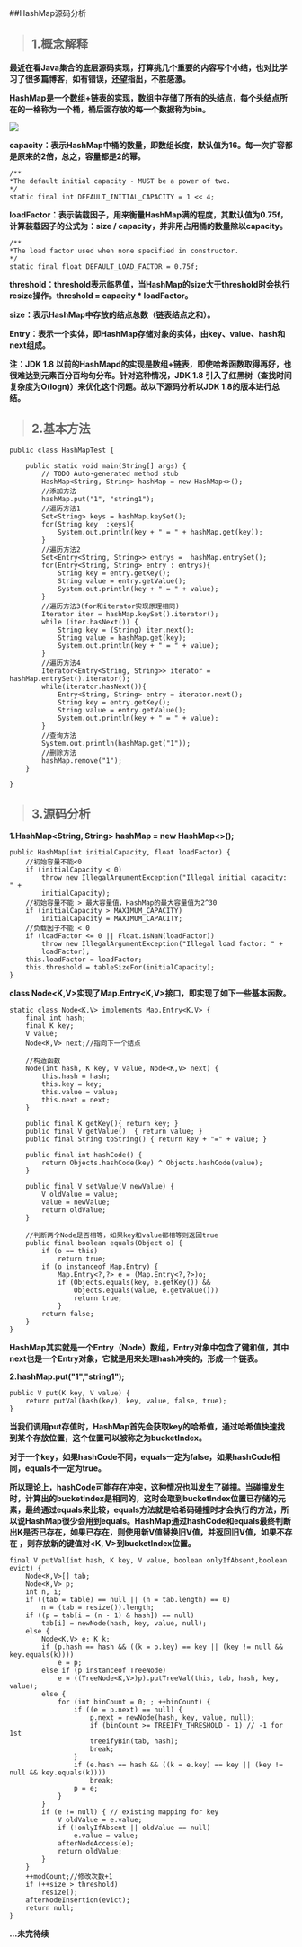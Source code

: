 ##HashMap源码分析

> ## 1.概念解释 ##

**最近在看Java集合的底层源码实现，打算挑几个重要的内容写个小结，也对比学习了很多篇博客，如有错误，还望指出，不胜感激。**

**HashMap是一个数组+链表的实现，数组中存储了所有的头结点，每个头结点所在的一格称为一个桶，桶后面存放的每一个数据称为bin。**

![](https://images2017.cnblogs.com/blog/400827/201709/400827-20170928222332684-1953396864.png)

**capacity：表示HashMap中桶的数量，即数组长度，默认值为16。每一次扩容都是原来的2倍，总之，容量都是2的幂。**
	
    /**
    *The default initial capacity - MUST be a power of two.
    */
    static final int DEFAULT_INITIAL_CAPACITY = 1 << 4;


**loadFactor：表示装载因子，用来衡量HashMap满的程度，其默认值为0.75f，计算装载因子的公式为：size / capacity，并非用占用桶的数量除以capacity。**


    /**
    *The load factor used when none specified in constructor.
    */
    static final float DEFAULT_LOAD_FACTOR = 0.75f;

**threshold：threshold表示临界值，当HashMap的size大于threshold时会执行resize操作。threshold = capacity * loadFactor。**

**size：表示HashMap中存放的结点总数（链表结点之和）。**

**Entry：表示一个实体，即HashMap存储对象的实体，由key、value、hash和next组成。**

**注：JDK 1.8 以前的HashMapd的实现是数组+链表，即使哈希函数取得再好，也很难达到元素百分百均匀分布。针对这种情况，JDK 1.8 引入了红黑树（查找时间复杂度为O(logn)）来优化这个问题。故以下源码分析以JDK 1.8的版本进行总结。**

> ## 2.基本方法 ##

    public class HashMapTest {
     
    	public static void main(String[] args) {
    		// TODO Auto-generated method stub
    		HashMap<String, String> hashMap = new HashMap<>();
			//添加方法
			hashMap.put("1", "string1");
   			//遍历方法1
			Set<String> keys = hashMap.keySet();
			for(String key  :keys){
				System.out.println(key + " = " + hashMap.get(key));
			}
			//遍历方法2
			Set<Entry<String, String>> entrys =  hashMap.entrySet();
			for(Entry<String, String> entry : entrys){
				String key = entry.getKey();
				String value = entry.getValue();
				System.out.println(key + " = " + value);
			}
			//遍历方法3(for和iterator实现原理相同)
			Iterator iter = hashMap.keySet().iterator(); 
			while (iter.hasNext()) { 
		 		String key = (String) iter.next(); 
				String value = hashMap.get(key); 
				System.out.println(key + " = " + value);
			}
			//遍历方法4
			Iterator<Entry<String, String>> iterator = hashMap.entrySet().iterator();
			while(iterator.hasNext()){
				Entry<String, String> entry = iterator.next();
				String key = entry.getKey();
				String value = entry.getValue();
				System.out.println(key + " = " + value);
			}
			//查询方法
			System.out.println(hashMap.get("1"));
			//删除方法
			hashMap.remove("1");		
    	}
     
    }
 
> ## 3.源码分析 ##

**1.HashMap<String, String> hashMap = new HashMap<>();**

	public HashMap(int initialCapacity, float loadFactor) {
    	//初始容量不能<0
		if (initialCapacity < 0)
    		throw new IllegalArgumentException("Illegal initial capacity: " +
       		initialCapacity);
		//初始容量不能 > 最大容量值，HashMap的最大容量值为2^30 
    	if (initialCapacity > MAXIMUM_CAPACITY)
    		initialCapacity = MAXIMUM_CAPACITY;
		//负载因子不能 < 0
    	if (loadFactor <= 0 || Float.isNaN(loadFactor))
    		throw new IllegalArgumentException("Illegal load factor: " +
      	    loadFactor);
    	this.loadFactor = loadFactor;
    	this.threshold = tableSizeFor(initialCapacity);
   	}

**class Node<K,V>实现了Map.Entry<K,V>接口，即实现了如下一些基本函数。**

    static class Node<K,V> implements Map.Entry<K,V> {
    	final int hash;
    	final K key;
		V value;
    	Node<K,V> next;//指向下一个结点
    	
		//构造函数
    	Node(int hash, K key, V value, Node<K,V> next) {
			this.hash = hash;
    		this.key = key;
    		this.value = value;
    		this.next = next;
    	}
    
    	public final K getKey(){ return key; }
    	public final V getValue()  { return value; }
   		public final String toString() { return key + "=" + value; }
    
    	public final int hashCode() {
    		return Objects.hashCode(key) ^ Objects.hashCode(value);
    	}
    
    	public final V setValue(V newValue) {
    		V oldValue = value;
    		value = newValue;
    		return oldValue;
    	}
    
		//判断两个Node是否相等，如果key和value都相等则返回true
    	public final boolean equals(Object o) {
    		if (o == this)
    			return true;
    		if (o instanceof Map.Entry) {
    			Map.Entry<?,?> e = (Map.Entry<?,?>)o;
   		 		if (Objects.equals(key, e.getKey()) &&
    				Objects.equals(value, e.getValue()))
    				return true;
    			}
    		return false;
    	}
   	}

**HashMap其实就是一个Entry（Node）数组，Entry对象中包含了键和值，其中next也是一个Entry对象，它就是用来处理hash冲突的，形成一个链表。**

**2.hashMap.put("1","string1");**

    public V put(K key, V value) {
    	return putVal(hash(key), key, value, false, true);
    }

**当我们调用put存值时，HashMap首先会获取key的哈希值，通过哈希值快速找到某个存放位置，这个位置可以被称之为bucketIndex。**

**对于一个key，如果hashCode不同，equals一定为false，如果hashCode相同，equals不一定为true。**

**所以理论上，hashCode可能存在冲突，这种情况也叫发生了碰撞。当碰撞发生时，计算出的bucketIndex是相同的，这时会取到bucketIndex位置已存储的元素，最终通过equals来比较，equals方法就是哈希码碰撞时才会执行的方法，所以说HashMap很少会用到equals。HashMap通过hashCode和equals最终判断出K是否已存在，如果已存在，则使用新V值替换旧V值，并返回旧V值，如果不存在 ，则存放新的键值对<K, V>到bucketIndex位置。**

    final V putVal(int hash, K key, V value, boolean onlyIfAbsent,boolean evict) {
    	Node<K,V>[] tab; 
		Node<K,V> p; 
		int n, i;
    	if ((tab = table) == null || (n = tab.length) == 0)
    		n = (tab = resize()).length;
    	if ((p = tab[i = (n - 1) & hash]) == null)
    		tab[i] = newNode(hash, key, value, null);
    	else {
    		Node<K,V> e; K k;
    		if (p.hash == hash && ((k = p.key) == key || (key != null && key.equals(k))))
    			e = p;
    		else if (p instanceof TreeNode)
    			e = ((TreeNode<K,V>)p).putTreeVal(this, tab, hash, key, value); 
    		else {
    			for (int binCount = 0; ; ++binCount) {
    				if ((e = p.next) == null) {
    					p.next = newNode(hash, key, value, null);
						if (binCount >= TREEIFY_THRESHOLD - 1) // -1 for 1st
    					treeifyBin(tab, hash);
    					break;
    				}
    				if (e.hash == hash && ((k = e.key) == key || (key != null && key.equals(k))))
    					break;
    				p = e;
    			}
    		}
    		if (e != null) { // existing mapping for key
    			V oldValue = e.value;
    			if (!onlyIfAbsent || oldValue == null)
    				e.value = value;
				afterNodeAccess(e);
    			return oldValue;
    		}
    	}
		++modCount;//修改次数+1
    	if (++size > threshold)
    		resize();
    	afterNodeInsertion(evict);
    	return null;
    }
    
**...未完待续**